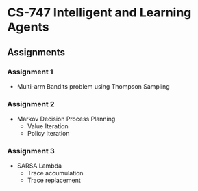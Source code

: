 # CS-747 Intelligent and Learning Agents

## Assignments

### Assignment 1

* Multi-arm Bandits problem using Thompson Sampling

### Assignment 2

* Markov Decision Process Planning
  * Value Iteration
  * Policy Iteration

### Assignment 3

* SARSA Lambda 
  * Trace accumulation
  * Trace replacement
